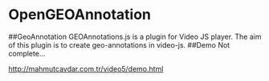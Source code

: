 OpenGEOAnnotation
==================
##GeoAnnotation
GEOAnnotations.js is a plugin for Video JS player. The aim of this plugin is to create geo-annotations in video-js.
##Demo
Not complete...

http://mahmutcavdar.com.tr/video5/demo.html
